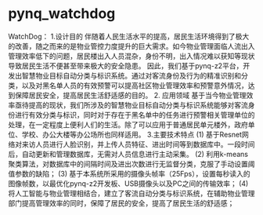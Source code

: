 # pynq_watchdog
WatchDog：
1.设计目的
伴随着人民生活水平的提高，居民生活环境得到了极大的改善，随之而来的是物业管控力度提升的巨大需求。如今物业管理面临人流出入管理效率低下的问题，居民楼出入人员混杂，身份不明，出入情况难以获知等现状导致居民生活不便甚至带来极大的安全隐患。
因此，我们基于pynq-z2平台，开发出智慧物业目标自动分类与标识系统。通过对客流身份及行为的精准识别和分类，以及对黑名单人员的有效预警可以提高社区物业管理效率和预警意外情况，达到保障居民安全，提高居民生活舒适感的目的。
2. 应用领域
基于当今物业管理效率亟待提高的现状，我们所涉及的智慧物业目标自动分类与标识系统能够对客流身份进行有效分类与标识，同时对于存在于黑名单中的任务进行预警相关管理单位的处理，在一定程度上便利人们的生活。除了可以应用于普通居民单元楼外，政府单位、学校、办公大楼等办公场所也同样适用。
3.主要技术特点
(1)	基于Resnet网络对来访人员进行人脸识别，并上传人员特征、进出时间等到数据库中。一段时间后，自动更新和管理数据库，无需对人员信息进行主动采集。
(2)	利用k-means聚类算法，对数据库中的间隔时间及进出次数进行无监督分类，克服了手动设置阈值参数的缺陷；
(3)	基于本系统所采用的摄像头帧率（25Fps），设置每秒读入的图像帧数，以最优化pynq-z2开发板、USB摄像头以及PC之间的传输效率；
(4)	将人工智能与物业管理相结合，建立了客流自动分类与标识系统，在辅助物业管理部门提高管理效率的同时，保障了居民的安全，提高了居民生活的舒适感；
